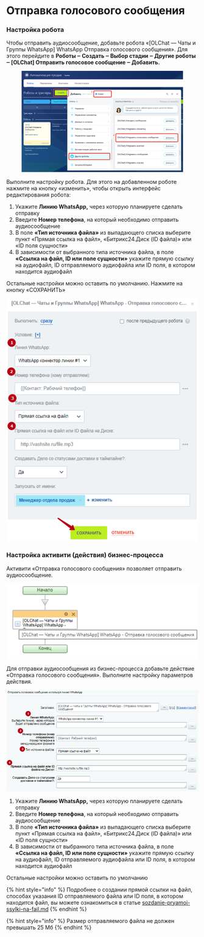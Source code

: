# Отправка голосового сообщения

### Настройка робота

Чтобы отправить аудиосообщение, добавьте робота «\[OLChat — Чаты и Группы WhatsApp] WhatsApp Отправка голосового сообщения». Для этого перейдите в **Роботы ‒ Создать ‒ Выбор стадии ‒ Другие роботы ‒ \[OLChat] Отправить голосовое сообщение ‒ Добавить.**

<figure><img src="../../.gitbook/assets/image (1338).png" alt=""><figcaption></figcaption></figure>

Выполните настройку робота. Для этого на добавленном роботе нажмите на кнопку «изменить», чтобы открыть интерфейс редактирования робота:

1. Укажите **Линию WhatsApp,** через которую планируете сделать отправку
2. Введите **Номер телефона**, на который необходимо отправить аудиосообщение
3. В поле **«Тип источника файла»** из выпадающего списка выберите пункт «Прямая ссылка на файл», «Битрикс24.Диск (ID файла)» или «ID поля сущности»
4. В зависимости от выбранного типа источника файла, в поле **«Ссылка на файл, ID или поле сущности»** укажите прямую ссылку на аудиофайл, ID отправляемого аудиофайла или ID поля, в котором находится аудиофайл

Остальные настройки можно оставить по умолчанию. Нажмите на кнопку «СОХРАНИТЬ»

![](<../../.gitbook/assets/image (256).png>)

### Настройка активити (действия) бизнес-процесса

Активити «Отправка голосового сообщения» позволяет отправить аудиосообщение.

![](<../../.gitbook/assets/image (1011).png>)

Для отправки аудиосообщения из бизнес-процесса добавьте действие «Отправка голосового сообщения». Выполните настройку параметров действия.

![](<../../.gitbook/assets/image (871).png>)

1. Укажите **Линию WhatsApp,** через которую планируете сделать отправку
2. Введите **Номер телефона**, на который необходимо отправить аудиосообщение
3. В поле **«Тип источника файла»** из выпадающего списка выберите пункт «Прямая ссылка на файл», «Битрикс24.Диск (ID файла)» или «ID поля сущности»
4. В зависимости от выбранного типа источника файла, в поле **«Ссылка на файл, ID или поле сущности»** укажите прямую ссылку на аудиофайл, ID отправляемого аудиофайла или ID поля, в котором находится аудиофайл

Остальные настройки можно оставить по умолчанию

{% hint style="info" %}
Подробнее о создании прямой ссылки на файл, способах указания ID отправляемого файла или ID поля, в котором находится файл, вы можете ознакомиться в статье [sozdanie-pryamoi-ssylki-na-fail.md](../sozdanie-pryamoi-ssylki-na-fail.md "mention")
{% endhint %}

{% hint style="info" %}
Размер отправляемого файла не должен превышать 25 Мб
{% endhint %}
